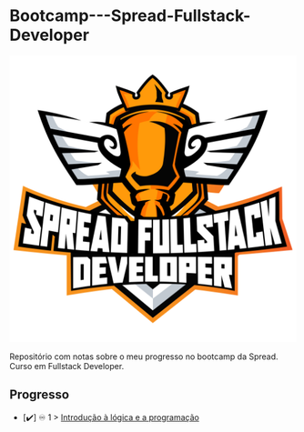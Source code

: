 # Bootcamp---Spread-Fullstack-Developer

![bootcamp-spread](spread_fullstack.png)

Repositório com notas sobre o meu progresso no bootcamp da Spread. Curso em Fullstack Developer.

## Progresso
 
- [✔️] ♾️ 1 > [Introdução à lógica e a programação](Dias/Dia-1.md)
